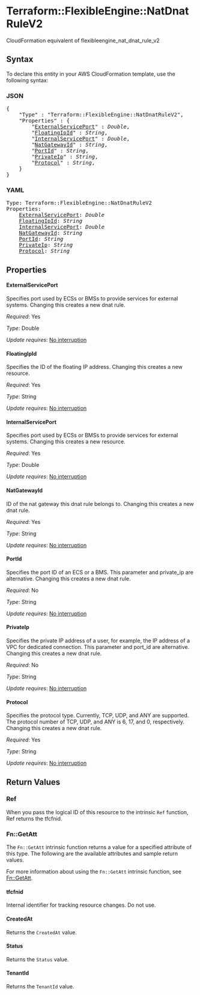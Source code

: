 # Terraform::FlexibleEngine::NatDnatRuleV2

CloudFormation equivalent of flexibleengine_nat_dnat_rule_v2

## Syntax

To declare this entity in your AWS CloudFormation template, use the following syntax:

### JSON

<pre>
{
    "Type" : "Terraform::FlexibleEngine::NatDnatRuleV2",
    "Properties" : {
        "<a href="#externalserviceport" title="ExternalServicePort">ExternalServicePort</a>" : <i>Double</i>,
        "<a href="#floatingipid" title="FloatingIpId">FloatingIpId</a>" : <i>String</i>,
        "<a href="#internalserviceport" title="InternalServicePort">InternalServicePort</a>" : <i>Double</i>,
        "<a href="#natgatewayid" title="NatGatewayId">NatGatewayId</a>" : <i>String</i>,
        "<a href="#portid" title="PortId">PortId</a>" : <i>String</i>,
        "<a href="#privateip" title="PrivateIp">PrivateIp</a>" : <i>String</i>,
        "<a href="#protocol" title="Protocol">Protocol</a>" : <i>String</i>,
    }
}
</pre>

### YAML

<pre>
Type: Terraform::FlexibleEngine::NatDnatRuleV2
Properties:
    <a href="#externalserviceport" title="ExternalServicePort">ExternalServicePort</a>: <i>Double</i>
    <a href="#floatingipid" title="FloatingIpId">FloatingIpId</a>: <i>String</i>
    <a href="#internalserviceport" title="InternalServicePort">InternalServicePort</a>: <i>Double</i>
    <a href="#natgatewayid" title="NatGatewayId">NatGatewayId</a>: <i>String</i>
    <a href="#portid" title="PortId">PortId</a>: <i>String</i>
    <a href="#privateip" title="PrivateIp">PrivateIp</a>: <i>String</i>
    <a href="#protocol" title="Protocol">Protocol</a>: <i>String</i>
</pre>

## Properties

#### ExternalServicePort

Specifies port used by ECSs or
BMSs to provide services for external systems.
Changing this creates a new dnat rule.

_Required_: Yes

_Type_: Double

_Update requires_: [No interruption](https://docs.aws.amazon.com/AWSCloudFormation/latest/UserGuide/using-cfn-updating-stacks-update-behaviors.html#update-no-interrupt)

#### FloatingIpId

Specifies the ID of the floating IP address.
Changing this creates a new resource.

_Required_: Yes

_Type_: String

_Update requires_: [No interruption](https://docs.aws.amazon.com/AWSCloudFormation/latest/UserGuide/using-cfn-updating-stacks-update-behaviors.html#update-no-interrupt)

#### InternalServicePort

Specifies port used by ECSs or BMSs
to provide services for external systems. Changing this creates a new resource.

_Required_: Yes

_Type_: Double

_Update requires_: [No interruption](https://docs.aws.amazon.com/AWSCloudFormation/latest/UserGuide/using-cfn-updating-stacks-update-behaviors.html#update-no-interrupt)

#### NatGatewayId

ID of the nat gateway this dnat rule belongs to.
Changing this creates a new dnat rule.

_Required_: Yes

_Type_: String

_Update requires_: [No interruption](https://docs.aws.amazon.com/AWSCloudFormation/latest/UserGuide/using-cfn-updating-stacks-update-behaviors.html#update-no-interrupt)

#### PortId

Specifies the port ID of an ECS or a BMS.
This parameter and private_ip are alternative. Changing this creates a
new dnat rule.

_Required_: No

_Type_: String

_Update requires_: [No interruption](https://docs.aws.amazon.com/AWSCloudFormation/latest/UserGuide/using-cfn-updating-stacks-update-behaviors.html#update-no-interrupt)

#### PrivateIp

Specifies the private IP address of a
user, for example, the IP address of a VPC for dedicated connection.
This parameter and port_id are alternative.
Changing this creates a new dnat rule.

_Required_: No

_Type_: String

_Update requires_: [No interruption](https://docs.aws.amazon.com/AWSCloudFormation/latest/UserGuide/using-cfn-updating-stacks-update-behaviors.html#update-no-interrupt)

#### Protocol

Specifies the protocol type. Currently,
TCP, UDP, and ANY are supported. The protocol number of TCP, UDP,
and ANY is 6, 17, and 0, respectively.
Changing this creates a new dnat rule.

_Required_: Yes

_Type_: String

_Update requires_: [No interruption](https://docs.aws.amazon.com/AWSCloudFormation/latest/UserGuide/using-cfn-updating-stacks-update-behaviors.html#update-no-interrupt)

## Return Values

### Ref

When you pass the logical ID of this resource to the intrinsic `Ref` function, Ref returns the tfcfnid.

### Fn::GetAtt

The `Fn::GetAtt` intrinsic function returns a value for a specified attribute of this type. The following are the available attributes and sample return values.

For more information about using the `Fn::GetAtt` intrinsic function, see [Fn::GetAtt](https://docs.aws.amazon.com/AWSCloudFormation/latest/UserGuide/intrinsic-function-reference-getatt.html).

#### tfcfnid

Internal identifier for tracking resource changes. Do not use.

#### CreatedAt

Returns the <code>CreatedAt</code> value.

#### Status

Returns the <code>Status</code> value.

#### TenantId

Returns the <code>TenantId</code> value.

